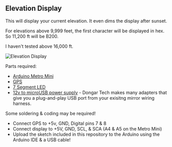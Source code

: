 ## Elevation Display

This will display your current elevation.  It even dims the display after sunset.

For elevations above 9,999 feet, the first character will be displayed in hex. So 11,200 ft will be B200. 

I haven't tested above 16,000 ft.


![Elevation Display](https://photos.smugmug.com/photos/i-k5pwxjc/0/M/i-k5pwxjc-M.jpg)

Parts required:

* [Arduino Metro Mini](https://www.adafruit.com/product/2590)
* [GPS](https://www.adafruit.com/product/4279)
* [7 Segment LED](https://www.adafruit.com/product/1002)
* [12v to microUSB power supply](https://dongar.tech) - Dongar Tech makes many adapters that give you a plug-and-play USB port from your exisitng mirror wiring harness.


Some soldering & coding may be required!


* Connect GPS to +5v, GND, Digital pins 7 & 8
* Connect display to +5V, GND, SCL, & SCA (A4 & A5 on the Metro Mini)
* Upload the sketch included in this repository to the Arduino using the Arduino IDE & a USB cable!


